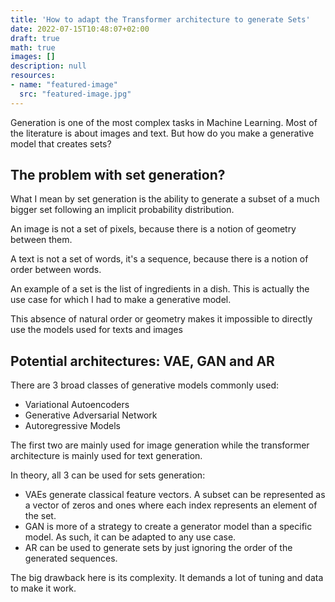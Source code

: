 ```yaml
---
title: 'How to adapt the Transformer architecture to generate Sets'
date: 2022-07-15T10:48:07+02:00
draft: true
math: true
images: []
description: null
resources:
- name: "featured-image"
  src: "featured-image.jpg"
---
```


Generation is one of the most complex tasks in Machine Learning. Most of the literature is about images and text. But how do you make a generative model that creates sets?

<!--more-->

## The problem with set generation?

What I mean by set generation is the ability to generate a subset of a much bigger set following an implicit probability distribution.

An image is not a set of pixels, because there is a notion of geometry between them.

A text is not a set of words, it's a sequence, because there is a notion of order between words.

An example of a set is the list of ingredients in a dish. This is actually the use case for which I had to make a generative model.

This absence of natural order or geometry makes it impossible to directly use the models used for texts and images

## Potential architectures: VAE, GAN and AR

There are 3 broad classes of generative models commonly used:
* Variational Autoencoders
* Generative Adversarial Network
* Autoregressive Models

The first two are mainly used for image generation while the transformer architecture is mainly used for text generation.

In theory, all 3 can be used for sets generation:
* VAEs generate classical feature vectors. A subset can be represented as a vector of zeros and ones where each index represents an element of the set.
* GAN is more of a strategy to create a generator model than a specific model. As such, it can be adapted to any use case.
* AR can be used to generate sets by just ignoring the order of the generated sequences.





The big drawback here is its complexity. It demands a lot of tuning and data to make it work.

<!--

TODO:
* Explication generale
* Pourquoi pas GAN ou VAE
* Archi globale transformer => code de pytorch
* deux possibilités: ordre naturel ou pas d'ordre
* Suppression du positioning
* addaptation de la loss function






-- >